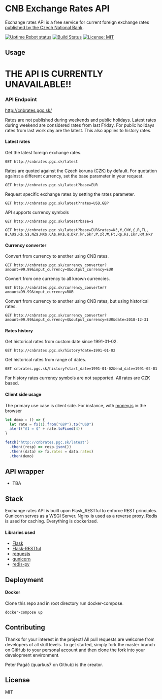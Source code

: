# CNB Exchange Rates API

Exchange rates API is a free service for current foreign exchange rates [published by the Czech National Bank](https://www.cnb.cz/cs/financni-trhy/devizovy-trh/kurzy-devizoveho-trhu/kurzy-devizoveho-trhu/).

[![Uptime Robot status](https://img.shields.io/uptimerobot/status/m779426128-6b6e81ed8dc987db17d4cad2.svg)](https://stats.uptimerobot.com/q20jpuoRv)
[![Build Status](https://travis-ci.org/QuarKUS7/converter.svg?branch=master)](https://travis-ci.org/QuarKUS7/converter)
[![License: MIT](https://img.shields.io/badge/License-MIT-yellow.svg)](https://opensource.org/licenses/MIT)

## Usage

# THE API IS CURRENTLY UNAVAILABLE!!

### API Endpoint

http://cnbrates.pgc.sk/

Rates are not published during weekends and public holidays. Latest rates during weekend are considered rates from last Friday. For public holidays rates from last work day are the latest. This also applies to history rates.

#### Latest rates
Get the latest foreign exchange rates.

```http
GET http://cnbrates.pgc.sk/latest
```
Rates are quoted against the Czech koruna (CZK) by default. For quotation against a different currency, set the base parameter in your request.

```http
GET http://cnbrates.pgc.sk/latest?base=EUR
```
Request specific exchange rates by setting the rates parameter.

```http
GET http://cnbrates.pgc.sk/latest?rates=USD,GBP
```
API supports currency symbols

```http
GET http://cnbrates.pgc.sk/latest?base=$
```

```http
GET http://cnbrates.pgc.sk/latest?base=EUR&rates=Kč,¥,CN¥,£,R,TL,฿,AU$,R$,S$,NZ$,MX$,CA$,HK$,₪,Dkr,kn,Skr,₱,zł,₩,Ft,Rp,Rs,Ikr,RM,Nkr
```
#### Currency converter
Convert from currency to another using CNB rates. 

```http
GET http://cnbrates.pgc.sk/currency_converter?amount=99.99&input_currency=$&output_currency=EUR
```
Covnert from one currency to all known currencies.

```http
GET http://cnbrates.pgc.sk/currency_converter?amount=99.99&input_currency=RUB
```
Convert from currency to another using CNB rates, but using historical rates.

```http
GET http://cnbrates.pgc.sk/currency_converter?amount=99.99&input_currency=$&output_currency=EUR&date=2018-12-31
```

#### Rates history
Get historical rates from custom date since 1991-01-02.

```http
GET http://cnbrates.pgc.sk/history?date=1991-01-02
```

Get historical rates from range of dates.

```http
GET cnbrates.pgc.sk/history?start_date=1991-01-02&end_date=1991-02-01
```

 For history rates currency symbols are not supported. All rates are CZK based.

#### Client side usage

The primary use case is client side. For instance, with [money.js](https://openexchangerates.github.io/money.js/) in the browser

```js
let demo = () => {
  let rate = fx(1).from("GBP").to("USD")
  alert("£1 = $" + rate.toFixed(4))
}

fetch('http://cnbrates.pgc.sk/latest')
  .then((resp) => resp.json())
  .then((data) => fx.rates = data.rates)
  .then(demo)
```

## API wrapper
* TBA

## Stack

Exchange rates API is built upon Flask_RESTful to enforce REST principles. Gunicorn serves as a WSGI Server. Nginx is used as a reverse proxy. Redis is used for caching. Everything is dockerized.

#### Libraries used
* [Flask](https://github.com/pallets/flask)
* [Flask-RESTful](https://github.com/flask-restful/flask-restful)
* [requests](https://github.com/requests/requests)
* [gunicorn](https://github.com/benoitc/gunicorn)
* [redis-py](https://github.com/andymccurdy/redis-py)


## Deployment
#### Docker
Clone this repo and in root directory run docker-compose.

```shell
docker-compose up
```

## Contributing
Thanks for your interest in the project! All pull requests are welcome from developers of all skill levels. To get started, simply fork the master branch on GitHub to your personal account and then clone the fork into your development environment.

Peter Pagáč (quarkus7 on Github) is the creator.

## License
MIT

